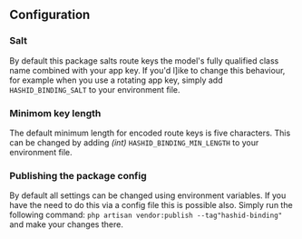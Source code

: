 ## Configuration

### Salt
By default this package salts route keys the model's fully qualified class name combined with your app key. If you'd l]ike to change this behaviour, for example when you use a rotating app key, simply add `HASHID_BINDING_SALT` to your environment file.

### Minimom key length
The default minimum length for encoded route keys is five characters. This can be changed by adding *(int)* `HASHID_BINDING_MIN_LENGTH` to your environment file.

### Publishing the package config
By default all settings can be changed using environment variables. If you have the need to do this via a config file this is possible also. Simply run the following command:
`php artisan vendor:publish --tag"hashid-binding"` and make your changes there.
